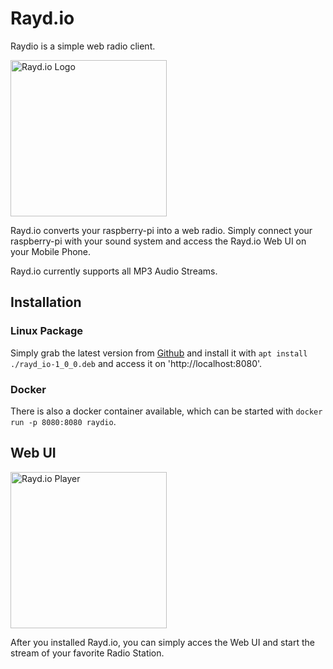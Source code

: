 # Rayd.io
Raydio is a simple web radio client.

<img src="/img/logo.png" width="250" height="250" alt="Rayd.io Logo">

Rayd.io converts your raspberry-pi into a web radio. 
Simply connect your raspberry-pi with your sound system and access the Rayd.io Web UI on your Mobile Phone.

Rayd.io currently supports all MP3 Audio Streams. 

## Installation

### Linux Package
Simply grab the latest version from [Github](https://github.com/raynigon/rayd.io)
and install it with `apt install ./rayd_io-1_0_0.deb` and access it on 'http://localhost:8080'.

### Docker
There is also a docker container available, which can be started with `docker run -p 8080:8080 raydio`.

## Web UI
<img src="/img/screenshot/player.png" width="250" alt="Rayd.io Player">

After you installed Rayd.io, you can simply acces the Web UI and start the stream of your favorite Radio Station.
